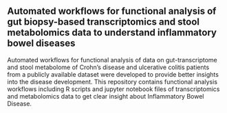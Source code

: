 ## Automated workflows for functional analysis of gut biopsy-based transcriptomics and stool metabolomics data to understand inflammatory bowel diseases

Automated workflows for functional analysis of data on gut-transcriptome and stool metabolome of Crohn’s disease and ulcerative colitis patients 
from a publicly available dataset were developed to provide better insights into the disease development.
This repository contains functional analysis workflows including R scripts and jupyter notebook files of transcriptomics and metabolomics 
data to get clear insight about Inflammatory Bowel Disease.